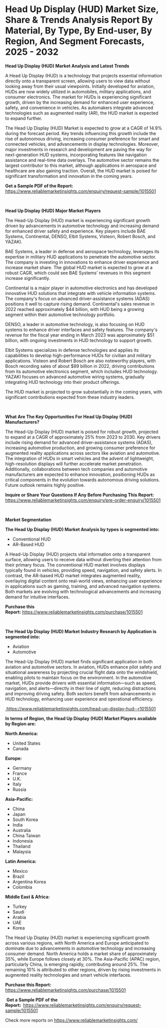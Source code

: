 <p><h1>Head Up Display (HUD) Market Size, Share & Trends Analysis Report By Material, By Type, By End-user, By Region, And Segment Forecasts, 2025 - 2032</h1></p><p><strong>Head Up Display (HUD) Market Analysis and Latest Trends</strong></p>
<p><p>A Head Up Display (HUD) is a technology that projects essential information directly onto a transparent screen, allowing users to view data without looking away from their usual viewpoints. Initially developed for aviation, HUDs are now widely utilized in automobiles, military applications, and consumer electronics. The market for HUDs is experiencing significant growth, driven by the increasing demand for enhanced user experience, safety, and convenience in vehicles. As automakers integrate advanced technologies such as augmented reality (AR), the HUD market is expected to expand further.</p><p>The Head Up Display (HUD) Market is expected to grow at a CAGR of 14.9% during the forecast period. Key trends influencing this growth include the rise of autonomous driving, increasing consumer preference for smart and connected vehicles, and advancements in display technologies. Moreover, major investments in research and development are paving the way for next-generation HUD systems, incorporating features like navigation assistance and real-time data overlays. The automotive sector remains the largest contributor to this market, although applications in aerospace and healthcare are also gaining traction. Overall, the HUD market is poised for significant transformation and innovation in the coming years.</p></p>
<p><strong>Get a Sample PDF of the Report:&nbsp;</strong> <a href="https://www.reliablemarketinsights.com/enquiry/request-sample/1015501?utm_campaign=2868&utm_medium=2&utm_source=Github&utm_content=ia&utm_term=25032025&utm_id=head-up-display-hud">https://www.reliablemarketinsights.com/enquiry/request-sample/1015501</a></p>
<p>&nbsp;</p>
<p><strong>Head Up Display (HUD) Major Market Players</strong></p>
<p><p>The Head-Up Display (HUD) market is experiencing significant growth driven by advancements in automotive technology and increasing demand for enhanced driver safety and experience. Key players include BAE Systems, Continental, DENSO, Elbit Systems, Visteon, Robert Bosch, and YAZAKI.</p><p>BAE Systems, a leader in defense and aerospace technology, leverages its expertise in military HUD applications to penetrate the automotive sector. The company is investing in innovations to enhance driver experience and increase market share. The global HUD market is expected to grow at a robust CAGR, which could see BAE Systems' revenues in this segment increase significantly.</p><p>Continental is a major player in automotive electronics and has developed innovative HUD solutions that integrate with vehicle information systems. The company's focus on advanced driver-assistance systems (ADAS) positions it well to capture rising demand. Continental's sales revenue in 2022 reached approximately $44 billion, with HUD being a growing segment within their automotive technology portfolio.</p><p>DENSO, a leader in automotive technology, is also focusing on HUD systems to enhance driver interfaces and safety features. The company's revenue for the fiscal year ending in March 2023 was approximately $51 billion, with ongoing investments in HUD technology to support growth.</p><p>Elbit Systems specializes in defense technologies and applies its capabilities to develop high-performance HUDs for civilian and military applications. Visteon and Robert Bosch are also noteworthy players, with Bosch recording sales of about $89 billion in 2022, driving contributions from its automotive electronics segment, which includes HUD technology. YAZAKI focuses on advanced automotive wiring systems, gradually integrating HUD technology into their product offerings. </p><p>The HUD market is projected to grow substantially in the coming years, with significant contributions expected from these industry leaders.</p></p>
<p>&nbsp;</p>
<p><strong>What Are The Key Opportunities For Head Up Display (HUD) Manufacturers?</strong></p>
<p><p>The Head-Up Display (HUD) market is poised for robust growth, projected to expand at a CAGR of approximately 25% from 2023 to 2030. Key drivers include rising demand for advanced driver-assistance systems (ADAS), increasing automotive production, and growing consumer preference for augmented reality applications across sectors like aviation and automotive. The integration of HUDs in smart vehicles and the advent of lightweight, high-resolution displays will further accelerate market penetration. Additionally, collaborations between tech companies and automotive manufacturers are expected to enhance innovation, positioning HUDs as critical components in the evolution towards autonomous driving solutions. Future outlook remains highly positive.</p></p>
<p><strong>Inquire or Share Your Questions If Any Before Purchasing This Report:</strong> <a href="https://www.reliablemarketinsights.com/enquiry/pre-order-enquiry/1015501?utm_campaign=2868&utm_medium=2&utm_source=Github&utm_content=ia&utm_term=25032025&utm_id=head-up-display-hud">https://www.reliablemarketinsights.com/enquiry/pre-order-enquiry/1015501</a></p>
<p>&nbsp;</p>
<p><strong>Market Segmentation</strong></p>
<p><strong>The Head Up Display (HUD) Market Analysis by types is segmented into:</strong></p>
<p><ul><li>Conventional HUD</li><li>AR-Based HUD</li></ul></p>
<p><p>A Head-Up Display (HUD) projects vital information onto a transparent surface, allowing users to receive data without diverting their attention from their primary focus. The conventional HUD market involves displays typically found in vehicles, providing speed, navigation, and safety alerts. In contrast, the AR-based HUD market integrates augmented reality, overlaying digital content onto real-world views, enhancing user experience in applications such as gaming, training, and advanced navigation systems. Both markets are evolving with technological advancements and increasing demand for intuitive interfaces.</p></p>
<p><strong>Purchase this Report:&nbsp;</strong><a href="https://www.reliablemarketinsights.com/purchase/1015501?utm_campaign=2868&utm_medium=2&utm_source=Github&utm_content=ia&utm_term=25032025&utm_id=head-up-display-hud">https://www.reliablemarketinsights.com/purchase/1015501</a></p>
<p>&nbsp;</p>
<p><strong>The Head Up Display (HUD) Market Industry Research by Application is segmented into:</strong></p>
<p><ul><li>Aviation</li><li>Automotive</li></ul></p>
<p><p>The Head-Up Display (HUD) market finds significant application in both aviation and automotive sectors. In aviation, HUDs enhance pilot safety and situational awareness by projecting crucial flight data onto the windshield, enabling pilots to maintain focus on the environment. In the automotive market, HUDs provide drivers with essential information—such as speed, navigation, and alerts—directly in their line of sight, reducing distractions and improving driving safety. Both sectors benefit from advancements in HUD technology, enhancing user experience and operational efficiency.</p></p>
<p><a href="https://www.reliablemarketinsights.com/head-up-display-hud--r1015501?utm_campaign=2868&utm_medium=2&utm_source=Github&utm_content=ia&utm_term=25032025&utm_id=head-up-display-hud">&nbsp;https://www.reliablemarketinsights.com/head-up-display-hud--r1015501</a></p>
<p><strong>In terms of Region, the Head Up Display (HUD) Market Players available by Region are:</strong></p>
<p>
    <p> <strong> North America: </strong>
        <ul>
            <li>United States</li>
            <li>Canada</li>
        </ul>
        </p> 
    <p> <strong> Europe: </strong>
        <ul>
            <li>Germany</li>
            <li>France</li>
            <li>U.K.</li>
            <li>Italy</li>
            <li>Russia</li>
        </ul>
        </p> 
    <p> <strong> Asia-Pacific: </strong>
        <ul>
            <li>China</li>
            <li>Japan</li>
            <li>South Korea</li>
            <li>India</li>
            <li>Australia</li>
            <li>China Taiwan</li>
            <li>Indonesia</li>
            <li>Thailand</li>
            <li>Malaysia</li>
        </ul>
        </p> 
    <p> <strong> Latin America: </strong>
        <ul>
            <li>Mexico</li>
            <li>Brazil</li>
            <li>Argentina Korea</li>
            <li>Colombia</li>
        </ul>
        </p> 
    <p> <strong> Middle East & Africa: </strong>
        <ul>
            <li>Turkey</li>
            <li>Saudi</li>
            <li>Arabia</li>
            <li>UAE</li>
            <li>Korea</li>
        </ul>
    </p>
    </p>
<p><p>The Head Up Display (HUD) market is experiencing significant growth across various regions, with North America and Europe anticipated to dominate due to advancements in automotive technology and increasing consumer demand. North America holds a market share of approximately 35%, while Europe follows closely at 30%. The Asia-Pacific (APAC) region, particularly China, is emerging rapidly, contributing around 25%. The remaining 10% is attributed to other regions, driven by rising investments in augmented reality technologies and smart vehicle interfaces.</p></p>
<p><strong>Purchase this Report: </strong><a href="https://www.reliablemarketinsights.com/purchase/1015501?utm_campaign=2868&utm_medium=2&utm_source=Github&utm_content=ia&utm_term=25032025&utm_id=head-up-display-hud">https://www.reliablemarketinsights.com/purchase/1015501</a></p>
<p>&nbsp;<strong>Get a Sample PDF of the Report:&nbsp;&nbsp;</strong><a href="https://www.reliablemarketinsights.com/enquiry/request-sample/1015501?utm_campaign=2868&utm_medium=2&utm_source=Github&utm_content=ia&utm_term=25032025&utm_id=head-up-display-hud">https://www.reliablemarketinsights.com/enquiry/request-sample/1015501</a></p>
<p><strong></strong></p>
<p>Check more reports on <a href="https://www.reliablemarketinsights.com/?utm_campaign=2868&utm_medium=2&utm_source=Github&utm_content=ia&utm_term=25032025&utm_id=head-up-display-hud">https://www.reliablemarketinsights.com/</a></p>